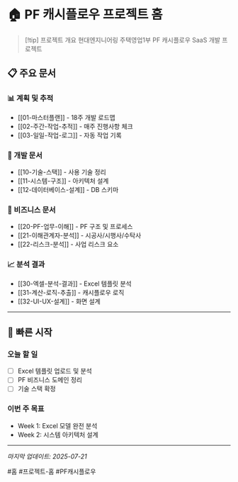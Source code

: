 # 🏠 PF 캐시플로우 프로젝트 홈

> [!tip] 프로젝트 개요
> 현대엔지니어링 주택영업1부 PF 캐시플로우 SaaS 개발 프로젝트

## 📋 주요 문서

### 📊 계획 및 추적
- [[01-마스터플랜]] - 18주 개발 로드맵
- [[02-주간-작업-추적]] - 매주 진행사항 체크
- [[03-일일-작업-로그]] - 자동 작업 기록

### 🔧 개발 문서
- [[10-기술-스택]] - 사용 기술 정리
- [[11-시스템-구조]] - 아키텍처 설계
- [[12-데이터베이스-설계]] - DB 스키마

### 💼 비즈니스 문서
- [[20-PF-업무-이해]] - PF 구조 및 프로세스
- [[21-이해관계자-분석]] - 시공사/시행사/수탁사
- [[22-리스크-분석]] - 사업 리스크 요소

### 📈 분석 결과
- [[30-엑셀-분석-결과]] - Excel 템플릿 분석
- [[31-계산-로직-추출]] - 캐시플로우 로직
- [[32-UI-UX-설계]] - 화면 설계

---

## 🚀 빠른 시작

### 오늘 할 일
- [ ] Excel 템플릿 업로드 및 분석
- [ ] PF 비즈니스 도메인 정리
- [ ] 기술 스택 확정

### 이번 주 목표
- Week 1: Excel 모델 완전 분석
- Week 2: 시스템 아키텍처 설계

---

*마지막 업데이트: 2025-07-21*

#홈 #프로젝트-홈 #PF캐시플로우
